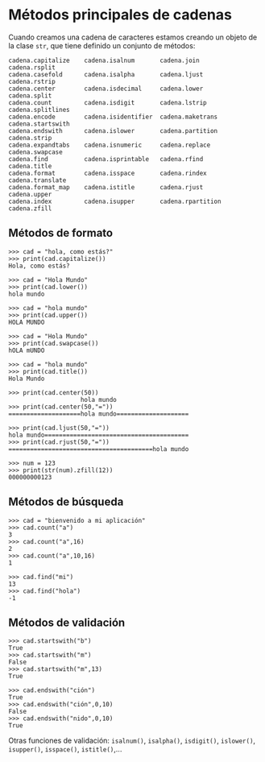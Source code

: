 # Métodos principales de cadenas

Cuando creamos una cadena de caracteres estamos creando un objeto de la clase `str`, que tiene definido un conjunto de métodos:

	cadena.capitalize    cadena.isalnum       cadena.join          cadena.rsplit
	cadena.casefold      cadena.isalpha       cadena.ljust         cadena.rstrip
	cadena.center        cadena.isdecimal     cadena.lower         cadena.split
	cadena.count         cadena.isdigit       cadena.lstrip        cadena.splitlines
	cadena.encode        cadena.isidentifier  cadena.maketrans     cadena.startswith
	cadena.endswith      cadena.islower       cadena.partition     cadena.strip
	cadena.expandtabs    cadena.isnumeric     cadena.replace       cadena.swapcase
	cadena.find          cadena.isprintable   cadena.rfind         cadena.title
	cadena.format        cadena.isspace       cadena.rindex        cadena.translate
	cadena.format_map    cadena.istitle       cadena.rjust         cadena.upper
	cadena.index         cadena.isupper       cadena.rpartition    cadena.zfill


## Métodos de formato

	>>> cad = "hola, como estás?"
	>>> print(cad.capitalize())
	Hola, como estás?

	>>> cad = "Hola Mundo" 
	>>> print(cad.lower())
	hola mundo

	>>> cad = "hola mundo"
	>>> print(cad.upper())
	HOLA MUNDO

	>>> cad = "Hola Mundo"
	>>> print(cad.swapcase())
	hOLA mUNDO

	>>> cad = "hola mundo"
	>>> print(cad.title())
	Hola Mundo

	>>> print(cad.center(50))
	                    hola mundo                    
	>>> print(cad.center(50,"="))
	====================hola mundo====================

	>>> print(cad.ljust(50,"="))
	hola mundo========================================
	>>> print(cad.rjust(50,"="))
	========================================hola mundo

	>>> num = 123
	>>> print(str(num).zfill(12))
	000000000123

## Métodos de búsqueda

	>>> cad = "bienvenido a mi aplicación"
	>>> cad.count("a")
	3
	>>> cad.count("a",16)
	2
	>>> cad.count("a",10,16)
	1

	>>> cad.find("mi")
	13
	>>> cad.find("hola")
	-1

## Métodos de validación

	>>> cad.startswith("b")
	True
	>>> cad.startswith("m")
	False
	>>> cad.startswith("m",13)
	True

	>>> cad.endswith("ción")
	True
	>>> cad.endswith("ción",0,10)
	False
	>>> cad.endswith("nido",0,10)
	True

Otras funciones de validación: `isalnum()`, `isalpha()`, `isdigit()`, `islower()`, `isupper()`, `isspace()`, `istitle()`,...